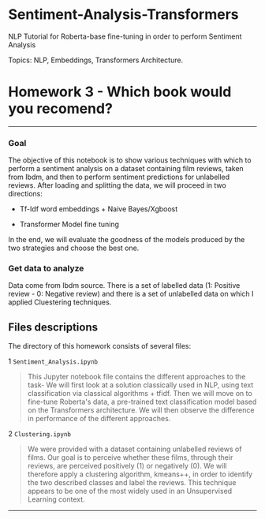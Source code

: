 # Sentiment-Analysis-Transformers
NLP Tutorial for Roberta-base fine-tuning in order to perform Sentiment Analysis

Topics: NLP, Embeddings, Transformers Architecture.

# Homework 3 - Which book would you recomend?

*************************
### Goal
The objective of this notebook is to show various techniques with which to perform a sentiment analysis on a dataset containing film reviews, taken from Ibdm, and then to perform sentiment predictions for unlabelled reviews.
After loading and splitting the data, we will proceed in two directions:

- Tf-Idf word embeddings + Naive Bayes/Xgboost

- Transformer Model fine tuning

In the end, we will evaluate the goodness of the models produced by the two strategies and choose the best one.

### Get data to analyze
Data come from Ibdm source. There is a set of labelled data (1: Positive review - 0: Negative review) and there is a set of unlabelled data on which I applied Cluestering techniques.

## Files descriptions
The directory of this homework consists of several files:

1 `Sentiment_Analysis.ipynb`
> This Jupyter notebook file contains the different approaches to the task- We will first look at a solution classically used in NLP, using text classification via classical algorithms + tfidf. Then we will move on to fine-tune Roberta's data, a pre-trained text classification model based on the Transformers architecture. We will then observe the difference in performance of the different approaches.

2 `Clustering.ipynb`
> We were provided with a dataset containing unlabelled reviews of films. Our goal is to perceive whether these films, through their reviews, are perceived positively (1) or negatively (0). We will therefore apply a clustering algorithm, kmeans++, in order to identify the two described classes and label the reviews. This technique appears to be one of the most widely used in an Unsupervised Learning context. 


**********************
